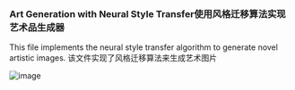 <h3>Art Generation with Neural Style Transfer使用风格迁移算法实现艺术品生成器</h3>
This file implements the neural style transfer algorithm to generate novel artistic images.
该文件实现了风格迁移算法来生成艺术图片

![image](https://github.com/gitarya/readme_add_pic/blob/master/images/neural%20style%20transfer.png)
